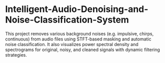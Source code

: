# Intelligent-Audio-Denoising-and-Noise-Classification-System
This project removes various background noises (e.g. impulsive, chirps, continuous) from audio files using STFT-based masking and automatic noise classification. It also visualizes power spectral density and spectrograms for original, noisy, and cleaned signals with dynamic filtering strategies.
